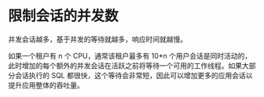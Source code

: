限制会话的并发数 
=============================



并发会话越多，基于并发的等待就越多，响应时间就越慢。

如果一个租户有 n 个 CPU，通常该租户最多有 10\*n 个用户会话是同时活动的，此时增加的每个额外的并发会话在活跃之前将等待一个可用的工作线程。如果大部分会话执行的 SQL 都很快，这个等待会非常短，因此可以增加更多的应用会话以提升应用整体的吞吐量。
